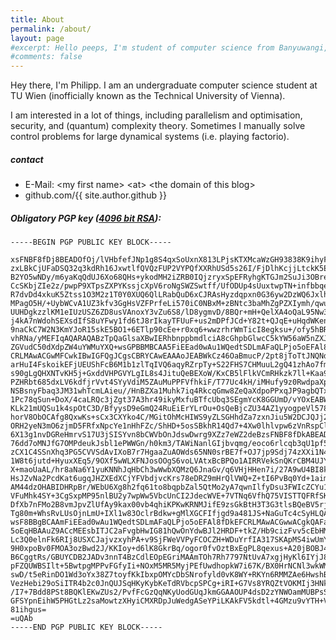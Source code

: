 ```yaml
---
title: About
permalink: /about/
layout: page
#excerpt: Hello peeps, I'm student of computer science from Banyuwangi, living in Jogjakarta. This blog for documentation about my programming journey, running on jekyll, hosting on netlify and using my own simple theme.
#comments: false
---
```


Hey there, I'm Philipp. I am an undergraduate computer science student at TU Wien (inofficially known as the Technical University of Vienna).

I am interested in a lot of things, including parallelism and optimisation, security, and (quantum) complexity theory. Sometimes I manually solve control problems for large dynamical systems (i.e. playing factorio).

##### contact

- E-Mail: <span style="display: none;">maybe.thistricks@bots.com</span> \<my first name\> \<at\> \<the domain of this blog\>
- github.com/{{ site.author.github }}


##### Obligatory PGP key ([4096 bit RSA](https://xkcd.com/538/)):

```
-----BEGIN PGP PUBLIC KEY BLOCK-----

xsFNBF8fDj8BEADOfOj/lVHbfefJNp1g8S4qxSoUxnX813LPjsKTXMcaWzGH93838K9ihyFGffI5
zxLBkCjUFaDSQ32q3kdRh16JxwtlfQVQzFUP2VYPQfXXRhUSd5s26I/FjDlhKcjjLtckK5EQvnQi
B2YO5wNDy/m6yaKqQdUJ6Xo68QHs+ykodMH2iZRB0IQjzryxSpEFRyhgKTGJm2SuJi3OBre9xdrG
CcSKbjZIe2z/pwpP9XTpsZXPYKssjcXpV6roNgSWZSwtff/UfODUp4sUuxtwpTN+infbbqeYofjQ
R7dvDd4xkuK5Ztss1O3M2z1T0Y0XUQ6QlLRabQuD6xCJRAsHyzdqpxn0G36yw2DzWQ6JxlhiwXPS
MPagO5H/+UybWCvA1UZ3kfv3GgHsVZFPrfeLi570iC0NBxM+zBNtc3baMhZgPZXIymh/qwugbRqG
UUHDgkzzlKM1eIUzUSZ6ZD8usVAnoxY3vZu6S8/lD8ygmvD/8BQr+mH+QelXA4oQaL95Nw3t9Rh7
j4kA7nWdohSEXsdIfS8uYFwy1fd6tJ8rIkayTFUuF+us2mDPfJCd+Y82t+QJqE+uHqdWKenAuVGC
9naCkC7W2N3KmYJoR15skE5BO1+6ETlp90cEe+r0xq6+wwzrhrWmTicI8egksu+/ofy5hBRi4+lb
vhRNa/yMEFIqAQARAQABzTpQaGlsaXBwIERhbnppbmdlciA8cGhpbGlwcC5kYW56aW5nZXJAc3R1
ZGVudC50dXdpZW4uYWMuYXQ+wsGPBBMBCAA5FiEEad0wAu1WQedtSDLmAFaQLPjo5oEFAl8fDkAF
CRLMAwACGwMFCwkIBwIGFQgJCgsCBRYCAwEAAAoJEABWkCz46OaBmucP/2pt8jToTtJNQNd0YXFN
arHuI4FskoikEFjUEUShFcB6M1b1zlTqIVQ6aqyRZrpTy+S22FHS7CHMuuL2gQ41zhAo7fmYfLGa
s90gLgQHXNTvKH5j+GxddVHPGVYLgIL8s4JituQeBEXoW/KxCB5lFlkVCmRHkzk7ll+Kaa9GNQQS
PZHRbt685dxLV6kdfjrVvt4SYyVdiM5ZAuMuPPFVfhkiF/T77Uc4kH/iMHufy9z0RwdpaXp092gD
NSBsnyFbaq3JM31whTcmLAieu//HnBZXa1Muhk7iq4RkcqGmw8ZeQaXdpoPPxqJP9agbQTxUhZOW
1Pc78qSun+DoX/4caLRQc3jZgt37A3hr49ikyMxfuBTfcUbq3SEgmYcK8GGUmD/vYOxEABW/hAhZ
KLk21mUQSu1k4spOtC3D/BfyysD9eGmQ24RuEiErYLrOu+OsQeBjcZU34AZ1yyogpeVl5786oDGg
horV8ObOCAfg8QxwKs+sCx3CXYko4C/MGitOhMcHIWS9yZLSGHhdZa7zxnJiu5W2DCJQJj2IfidR
ORH2yeN3mO6zjmD5FRfxNpcYe1nHhFZc/ShHD+5osSBkhR14Qd7+4Xw0lhlvpw6zVnRspClzW5IV
6X13g1nvDGReHmrvS17U3jSISYvn8bCWVbOnJdswDwrg9XZz7eWZ2deBzsFNBF8fDkABEADiW1UN
76dd7oMNJfG7OMPdeukJsbl1ePWWGn/h0km3/TAWiNanlGIjbvqmg/eoco6rlcqb3qU1pf5IW5fW
zCX1C4SSnXhq3PG5CVVSdAvIXoB7r7HgaaZuAOWds65NN0srBE7f+OJ7jp9Sdj74zXXi1N4Wg7aN
1W8t6jutd+HyuxXEq5/9OXf5wWLXFNJosOOgS6voLVAtxBcBPQo1AIRRVekSnQKrCBM4UJYmIIvy
X+maoUaAL/hr8aNa6Y1yuKNNhJqHbCh3wWwbXQMzQ6JnaGv/q6VHjHHen7i/27A9wU4BI8kpIAIR
HsJZvNa2PcdKat6ugqJHZXEdXCjYFVbdjvcKrs78eDRZ9mHrQlVWQ+Z+tI6PvBq0Yd+1aimaaqP9
AM44dzOHABIDHRpBr/WEbU6Xg8h2fq61to8bqpbZal5QtMo2yA7qwnIlfyDsu3FWIcZCYu1STREP
VFuMhk4SY+3CgSxpMP95nlBU2y7wpWw5VbcUnCI2JdecWVE+7VTNq6VfhQ75VISTTQFRfSKO2t6N
DfXb7nFMo2B8vmJpvZlUfAy9kax00vb4qhiKPKwKRNMJifE9zsGkBtH3T3G3tlsBQeBV5rj9bC/K
Tg80m+WhsRvLUsOjnLmU+IXl1w83OclrBdkw+gMlXGCFIfjgd9a481JS+NaGuTc4cSyHLQARAQAB
wsF8BBgBCAAmFiEEad0wAu1WQedtSDLmAFaQLPjo5oEFAl8fDkEFCRLMAwACGwwACgkQAFaQLPjo
5oEqHBAAuZ9ACcMEEsbITJC2aFvgbHwIG81hQwOnYdwBJl2HRDF+tkZ/Hb9cizFvv5cEbHMEzfEH
Lc3Q0elnFk6RIj8USXCJajvzxyhPA+v9SjFWeVVPyFCOCZH+WDuYrfIA317SKApMS4iwUmYH1u5V
9H0xpoBv0FMOA3ozBwd2J/KKIoy+d6lK8GkrBq/ogor0fvOztBxEgPL8qexus+A20jBOBJ4QOSug
B6CggtRs/GBUYCDB2JADv3nnT4BzCdlEOpEGriMAAmTOh7Rh7797NtUvA7xgjHyKl6IYjJ8b74kM
pFZQUWBSIlt+5BwtpgMPPvFGfyIi+NOxM5MR5MyjPEfUwdhopkW7i67K/BX0HrNCNl3wkWMH0Wjl
swD/t5eRinDO1Wd3oYx38Z7toyfKkIbxpOMYcDbSNrofyld0vK8WY+RKYn6RMMZAe6HwshBRlq5Z
VezHebi29oSiITR4b2c0JnQUJSqHKyKybKeTdRVbcpSPCg+iRI+G7Vs8YRQZtVOKMIj3HNkfsDcI
/I7+7Bdd8PSt8BQKlEKwZUs2/PvfFcGzQqNKyUodGUqJkmGGAAOUP4dsD2zYNWOamMUBPsSYhtkr
GFSYpnEihW5PHGtLz2saMowtzXHyiCMXRDpJuWedgASeYPiLKAkFV5kdtl+4GMzu9vYTH+VA7/Aa
81ihgus=
=uQAb
-----END PGP PUBLIC KEY BLOCK-----
```
